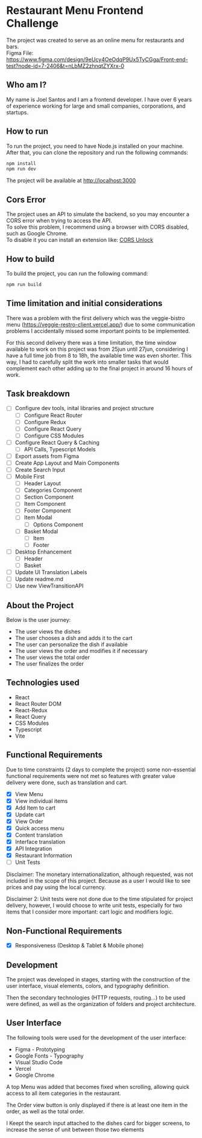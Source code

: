 # Restaurant Menu Frontend Challenge

The project was created to serve as an online menu for restaurants and bars.\
Figma File:
https://www.figma.com/design/9eUcy4OeOdqP9Ux5TyCGga/Front-end-test?node-id=7-2406&t=nLbMZ2zhnqtZYXrx-0

## Who am I?

My name is Joel Santos and I am a frontend developer. I have over 6 years of experience working for large and small companies, corporations, and startups.

## How to run 

To run the project, you need to have Node.js installed on your machine.\
After that, you can clone the repository and run the following commands:

```bash
npm install
npm run dev
```
The project will be available at [http://localhost:3000](http://localhost:5173/)

## Cors Error

The project uses an API to simulate the backend, so you may encounter a CORS error when trying to access the API.\
To solve this problem, I recommend using a browser with CORS disabled, such as Google Chrome.\
To disable it you can install an extension like: [CORS Unlock](https://chromewebstore.google.com/detail/cors-unblock/lfhmikememgdcahcdlaciloancbhjino?hl=pt)

## How to build

To build the project, you can run the following command:

```bash
npm run build
```


## Time limitation and initial considerations

There was a problem with the first delivery which was the veggie-bistro menu (https://veggie-restro-client.vercel.app/) due to some communication problems I accidentally missed some important points to be implemented.

For this second delivery there was a time limitation, the time window available to work on this project was from 25jun until 27jun, considering I have a full time job from 8 to 18h, the available time was even shorter.  This way, I had to carefully split the work into smaller tasks that would complement each other adding up to the final project in around 16 hours of work.

## Task breakdown 

- [ ] Configure dev tools, inital libraries and project structure
    - [ ] Configure React Router
    - [ ] Configure Redux
    - [ ] Configure React Query
    - [ ] Configure CSS Modules
- [ ] Configure React Query & Caching
    - [ ] API Calls, Typescript Models
- [ ] Export assets from Figma
- [ ] Create App Layout and Main Components
- [ ] Create Search Input
- [ ] Mobile First
    - [ ] Header Layout
    - [ ] Categories Component
    - [ ] Section Component
    - [ ] Item Component
    - [ ] Footer Component
    - [ ] Item Modal
        - [ ] Options Component
    - [ ] Basket Modal
        - [ ] Item
        - [ ] Footer
- [ ] Desktop Enhancement 
    - [ ] Header
    - [ ] Basket
- [ ] Update UI Translation Labels
- [ ] Update readme.md
- [ ] Use new ViewTransitionAPI 

## About the Project

Below is the user journey:

- The user views the dishes
- The user chooses a dish and adds it to the cart
- The user can personalize the dish if available
- The user views the order and modifies it if necessary
- The user views the total order
- The user finalizes the order

## Technologies used

- React
- React Router DOM
- React-Redux
- React Query
- CSS Modules
- Typescript
- Vite

## Functional Requirements

Due to time constraints (2 days to complete the project) some non-essential functional requirements were not met so features with greater value delivery were done, such as translation and cart.

- [x]  View Menu
- [x]  View individual items
- [x]  Add Item to cart
- [x]  Update cart
- [x]  View Order
- [x]  Quick access menu
- [x]  Content translation
- [x]  Interface translation
- [x]  API Integration
- [x]  Restaurant Information
- [ ]  Unit Tests

Disclaimer: The monetary internationalization, although requested, was not included in the scope of this project. Because as a user I would like to see prices and pay using the local currency. 

Disclaimer 2: Unit tests were not done due to the time stipulated for project delivery, however, I would choose to write unit tests, especially for two items that I consider more important: cart logic and modifiers logic.

## Non-Functional Requirements

- [x]  Responsiveness (Desktop & Tablet & Mobile phone)

## Development

The project was developed in stages, starting with the construction of the user interface, visual elements, colors, and typography definition.

Then the secondary technologies (HTTP requests, routing...) to be used were defined, as well as the organization of folders and project architecture.

## User Interface

The following tools were used for the development of the user interface:

- Figma - Prototyping
- Google Fonts - Typography
- Visual Studio Code
- Vercel
- Google Chrome

A top Menu was added that becomes fixed when scrolling, allowing quick access to all item categories in the restaurant.

The Order view button is only displayed if there is at least one item in the order, as well as the total order.

I Keept the search input attached to the dishes card for bigger screens, to increase the sense of unit between those two elements

